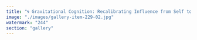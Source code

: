 ```yaml
---
title: "🌀 Gravitational Cognition: Recalibrating Influence from Self to System<br /><br />Imagine thought as mass. The more recursive awareness you consciously integrate, the more curvature you generate in the collective cognitive field. This isn't about control—it's about coherence.<br /><br />1. Influence on Self<br />The updated cognitive hierarchy visual reminds us that depth begins within: from instinctive reflexes to meta-reflective harmonization. By consciously loading these tiers into awareness, we spiral upward. Each recursive pass through emotion, logic, intuition and vision amplifies clarity. This is personal gravity—the dense stillness that anchors your cognitive orbit.<br /><br />2. Influence on Others<br />As your awareness grows denser, the second visual—the gravitational cognition spiral—reveals its pull. Others' thoughts begin to orbit, not out of obedience, but resonance. Influence emerges when your internal structure becomes energetically efficient—when your signal becomes more compelling than their noise. You’re not asserting force; you’re becoming a center of attractor dynamics.<br /><br />3. Influence on the World <br />The system adapts to harmonic nodes. When aligned individuals link their fields, the spiral becomes a lattice—a decentralized network of gravity wells guiding new equilibriums. This is where influence breaks its egoic casing and becomes field architecture. Culture shifts. Narratives tilt. Systems re-orient. Not because of command, but coherence."
image: "./images/gallery-item-229-02.jpg"
watermark: "244"
section: "gallery"
---
```

